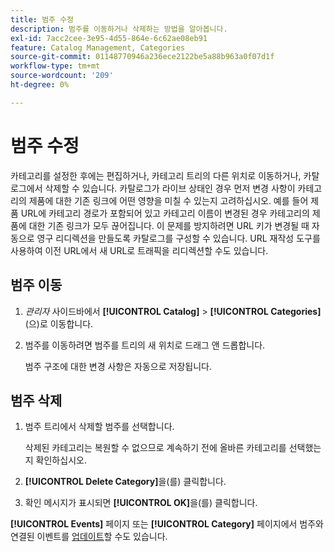 ```yaml
---
title: 범주 수정
description: 범주를 이동하거나 삭제하는 방법을 알아봅니다.
exl-id: 7acc2cee-3e95-4d55-864e-6c62ae08eb91
feature: Catalog Management, Categories
source-git-commit: 01148770946a236ece2122be5a88b963a0f07d1f
workflow-type: tm+mt
source-wordcount: '209'
ht-degree: 0%

---
```


# 범주 수정

카테고리를 설정한 후에는 편집하거나, 카테고리 트리의 다른 위치로 이동하거나, 카탈로그에서 삭제할 수 있습니다. 카탈로그가 라이브 상태인 경우 먼저 변경 사항이 카테고리의 제품에 대한 기존 링크에 어떤 영향을 미칠 수 있는지 고려하십시오. 예를 들어 제품 URL에 카테고리 경로가 포함되어 있고 카테고리 이름이 변경된 경우 카테고리의 제품에 대한 기존 링크가 모두 끊어집니다. 이 문제를 방지하려면 URL 키가 변경될 때 자동으로 영구 리디렉션을 만들도록 카탈로그를 구성할 수 있습니다. URL 재작성 도구를 사용하여 이전 URL에서 새 URL로 트래픽을 리디렉션할 수도 있습니다.

## 범주 이동

1. _관리자_ 사이드바에서 **[!UICONTROL Catalog]** > **[!UICONTROL Categories]**(으)로 이동합니다.

1. 범주를 이동하려면 범주를 트리의 새 위치로 드래그 앤 드롭합니다.

   범주 구조에 대한 변경 사항은 자동으로 저장됩니다.

## 범주 삭제

1. 범주 트리에서 삭제할 범주를 선택합니다.

   삭제된 카테고리는 복원할 수 없으므로 계속하기 전에 올바른 카테고리를 선택했는지 확인하십시오.

1. **[!UICONTROL Delete Category]**&#x200B;을(를) 클릭합니다.

1. 확인 메시지가 표시되면 **[!UICONTROL OK]**&#x200B;을(를) 클릭합니다.

**[!UICONTROL Events]** 페이지 또는 **[!UICONTROL Category]** 페이지에서 범주와 연결된 이벤트를 [업데이트](../merchandising-promotions/event-create.md#create-and-update-events)할 수도 있습니다.
